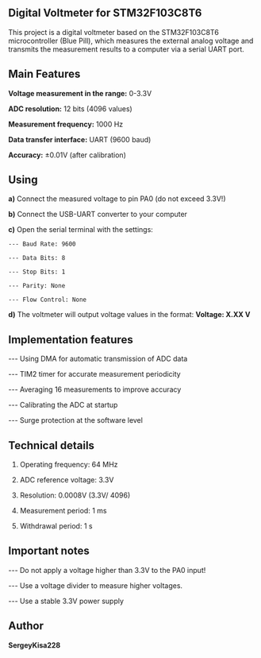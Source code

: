 ## Digital Voltmeter for STM32F103C8T6

This project is a digital voltmeter based on the STM32F103C8T6 microcontroller (Blue Pill), 
which measures the external analog voltage and transmits the measurement results to a computer via a serial UART port.

## Main Features

**Voltage measurement in the range:** 0-3.3V

**ADC resolution:** 12 bits (4096 values)

**Measurement frequency:** 1000 Hz

**Data transfer interface:** UART (9600 baud)

**Accuracy:** ±0.01V (after calibration)

## Using
**a)** Connect the measured voltage to pin PA0 (do not exceed 3.3V!)

**b)** Connect the USB-UART converter to your computer

**c)** Open the serial terminal with the settings:

    --- Baud Rate: 9600

    --- Data Bits: 8

    --- Stop Bits: 1

    --- Parity: None

    --- Flow Control: None

**d)** The voltmeter will output voltage values in the format: **Voltage: X.XX V**

## Implementation features

--- Using DMA for automatic transmission of ADC data

--- TIM2 timer for accurate measurement periodicity

--- Averaging 16 measurements to improve accuracy

--- Calibrating the ADC at startup

--- Surge protection at the software level

## Technical details
1. Operating frequency: 64 MHz

2. ADC reference voltage: 3.3V

3. Resolution: 0.0008V (3.3V/ 4096)

4. Measurement period: 1 ms

5. Withdrawal period: 1 s

## Important notes
--- Do not apply a voltage higher than 3.3V to the PA0 input!

--- Use a voltage divider to measure higher voltages.

--- Use a stable 3.3V power supply

## Author

**SergeyKisa228**
